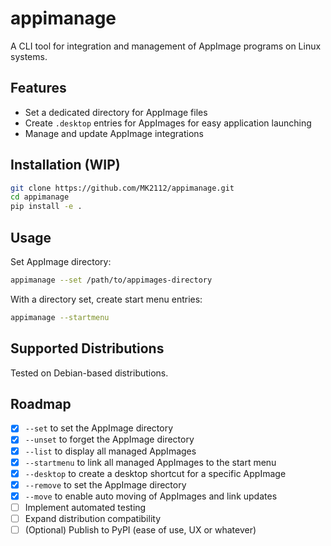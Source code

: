# appimanage

A CLI tool for integration and management of AppImage programs on Linux systems.

## Features

- Set a dedicated directory for AppImage files
- Create `.desktop` entries for AppImages for easy application launching
- Manage and update AppImage integrations

## Installation (WIP)

```bash
git clone https://github.com/MK2112/appimanage.git
cd appimanage
pip install -e .
```

## Usage

Set AppImage directory:
```bash
appimanage --set /path/to/appimages-directory
```

With a directory set, create start menu entries:
```bash
appimanage --startmenu
```

## Supported Distributions

Tested on Debian-based distributions.

## Roadmap

- [x] `--set` to set the AppImage directory 
- [x] `--unset` to forget the AppImage directory
- [x] `--list` to display all managed AppImages
- [x] `--startmenu` to link all managed AppImages to the start menu
- [x] `--desktop` to create a desktop shortcut for a specific AppImage
- [x] `--remove` to set the AppImage directory
- [x] `--move` to enable auto moving of AppImages and link updates
- [ ] Implement automated testing
- [ ] Expand distribution compatibility
- [ ] (Optional) Publish to PyPI (ease of use, UX or whatever)
